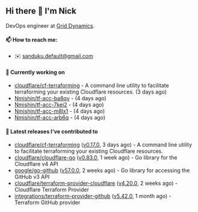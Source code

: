 ## Hi there 👋 I'm Nick

DevOps engineer at [Grid Dynamics](https://www.griddynamics.com/).

#### 📫 How to reach me:

- ✉️ sanduku.default@gmail.com

#### 👷 Currently working on


- [cloudflare/cf-terraforming](https://github.com/cloudflare/cf-terraforming) - A command line utility to facilitate terraforming your existing Cloudflare resources. (3 days ago)
- [Nmishin/tf-acc-ba8qv](https://github.com/Nmishin/tf-acc-ba8qv) -  (4 days ago)
- [Nmishin/tf-acc-7kej2](https://github.com/Nmishin/tf-acc-7kej2) -  (4 days ago)
- [Nmishin/tf-acc-m8lx1](https://github.com/Nmishin/tf-acc-m8lx1) -  (4 days ago)
- [Nmishin/tf-acc-arb6q](https://github.com/Nmishin/tf-acc-arb6q) -  (4 days ago)

#### 🔭 Latest releases I've contributed to

- [cloudflare/cf-terraforming](https://github.com/cloudflare/cf-terraforming) ([v0.17.0](https://github.com/cloudflare/cf-terraforming/releases/tag/v0.17.0), 3 days ago) - A command line utility to facilitate terraforming your existing Cloudflare resources.
- [cloudflare/cloudflare-go](https://github.com/cloudflare/cloudflare-go) ([v0.83.0](https://github.com/cloudflare/cloudflare-go/releases/tag/v0.83.0), 1 week ago) - Go library for the Cloudflare v4 API
- [google/go-github](https://github.com/google/go-github) ([v57.0.0](https://github.com/google/go-github/releases/tag/v57.0.0), 2 weeks ago) - Go library for accessing the GitHub v3 API
- [cloudflare/terraform-provider-cloudflare](https://github.com/cloudflare/terraform-provider-cloudflare) ([v4.20.0](https://github.com/cloudflare/terraform-provider-cloudflare/releases/tag/v4.20.0), 2 weeks ago) - Cloudflare Terraform Provider
- [integrations/terraform-provider-github](https://github.com/integrations/terraform-provider-github) ([v5.42.0](https://github.com/integrations/terraform-provider-github/releases/tag/v5.42.0), 1 month ago) - Terraform GitHub provider
